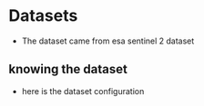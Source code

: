 # Datasets
- The dataset came from esa sentinel 2 dataset
## knowing the dataset
- here is the dataset configuration
